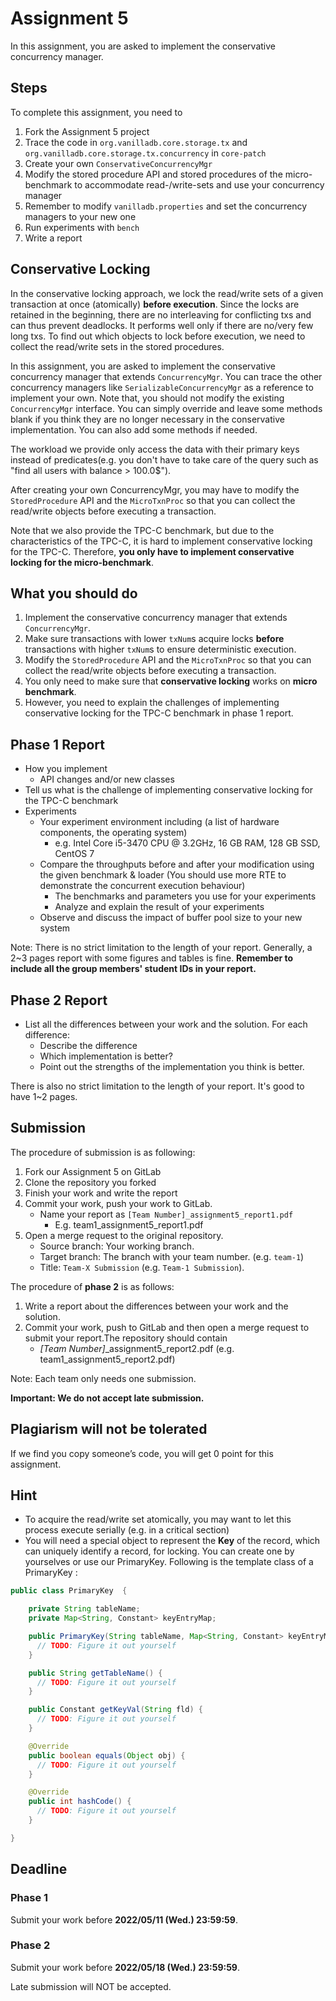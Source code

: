 # Assignment 5
In this assignment, you are asked to implement the conservative concurrency manager.

## Steps
To complete this assignment, you need to

1. Fork the Assignment 5 project
2. Trace the code in `org.vanilladb.core.storage.tx` and `org.vanilladb.core.storage.tx.concurrency` in `core-patch`
3. Create your own `ConservativeConcurrencyMgr`
4. Modify the stored procedure API and stored procedures of the micro-benchmark to accommodate read-/write-sets and use your concurrency manager
5. Remember to modify `vanilladb.properties` and set the concurrency managers to your new one
6. Run experiments with `bench`
7. Write a report

## Conservative Locking

In the conservative locking approach, we lock the read/write sets of a given transaction at once (atomically) **before execution**. Since the locks are retained in the beginning, there are no interleaving for conflicting txs and can thus prevent deadlocks. It performs well only if there are no/very few long txs. To find out which objects to lock before execution, we need to collect the read/write sets in the stored procedures.

In this assignment, you are asked to implement the conservative concurrency manager that extends `ConcurrencyMgr`. You can trace the other concurrency managers like `SerializableConcurrencyMgr` as a reference to implement your own. Note that, you should not modify the existing `ConcurrencyMgr` interface. You can simply override and leave some methods blank if you think they are no longer necessary in the conservative implementation. You can also add some methods if needed.

The workload we provide only access the data with their primary keys instead of predicates(e.g. you don't have to take care of the query such as "find all users with balance > 100.0$"). 

After creating your own ConcurrencyMgr, you may have to modify the `StoredProcedure` API and the `MicroTxnProc` so that you can collect the read/write objects before executing a transaction.

Note that we also provide the TPC-C benchmark, but due to the characteristics of the TPC-C, it is hard to implement conservative locking for the TPC-C. Therefore, **you only have to implement conservative locking for the micro-benchmark**.

## What you should do

1. Implement the conservative concurrency manager that extends `ConcurrencyMgr`.
2. Make sure transactions with lower `txNum`s acquire locks **before** transactions with higher `txNum`s to ensure deterministic execution.
3. Modify the `StoredProcedure` API and the `MicroTxnProc` so that you can collect the read/write objects before executing a transaction.
4. You only need to make sure that **conservative locking** works on **micro benchmark**.
5. However, you need to explain the challenges of implementing conservative locking for the TPC-C benchmark in phase 1 report.

## Phase 1 Report

- How you implement
  - API changes and/or new classes
- Tell us what is the challenge of implementing conservative locking for the TPC-C benchmark
- Experiments
  - Your experiment environment including (a list of hardware components, the operating system)
    - e.g. Intel Core i5-3470 CPU @ 3.2GHz, 16 GB RAM, 128 GB SSD, CentOS 7
  - Compare the throughputs before and after your modification using the given benchmark & loader (You should use more RTE to demonstrate the concurrent execution behaviour)
    - The benchmarks and parameters you use for your experiments
    - Analyze and explain the result of your experiments
  - Observe and discuss the impact of buffer pool size to your new system

Note: There is no strict limitation to the length of your report. Generally, a 2~3 pages report with some figures and tables is fine. **Remember to include all the group members' student IDs in your report.**

## Phase 2 Report

- List all the differences between your work and the solution. For each difference:
  - Describe the difference
  - Which implementation is better?
  - Point out the strengths of the implementation you think is better.

There is also no strict limitation to the length of your report. It's good to have 1~2 pages.

## Submission
The procedure of submission is as following:

1. Fork our Assignment 5 on GitLab
2. Clone the repository you forked
3. Finish your work and write the report
4. Commit your work, push your work to GitLab.
    - Name your report as `[Team Number]_assignment5_report1.pdf`
        - E.g. team1_assignment5_report1.pdf
5. Open a merge request to the original repository.
    - Source branch: Your working branch.
    - Target branch: The branch with your team number. (e.g. `team-1`)
    - Title: `Team-X Submission` (e.g. `Team-1 Submission`).


The procedure of **phase 2** is as follows:

1. Write a report about the differences between your work and the solution.
2. Commit your work, push to GitLab and then open a merge request to submit your report.The repository should contain
    - *[Team Number]*_assignment5_report2.pdf (e.g. team1_assignment5_report2.pdf)

Note: Each team only needs one submission.

**Important: We do not accept late submission.**

## Plagiarism will not be tolerated

If we find you copy someone’s code, you will get 0 point for this assignment.

## Hint

- To acquire the read/write set atomically, you may want to let this process execute serially (e.g. in a critical section)
- You will need a special object to represent the **Key** of the record, which can uniquely identify a record, for locking. You can create one by yourselves or use our PrimaryKey. Following is the template class of a PrimaryKey :

```Java
public class PrimaryKey  {

    private String tableName;
    private Map<String, Constant> keyEntryMap;

    public PrimaryKey(String tableName, Map<String, Constant> keyEntryMap) {
      // TODO: Figure it out yourself
    }

    public String getTableName() {
      // TODO: Figure it out yourself
    }

    public Constant getKeyVal(String fld) {
      // TODO: Figure it out yourself
    }

    @Override
    public boolean equals(Object obj) {
      // TODO: Figure it out yourself
    }

    @Override
    public int hashCode() {
      // TODO: Figure it out yourself
    }

}

```
## Deadline

### Phase 1
Submit your work before **2022/05/11 (Wed.) 23:59:59**.

### Phase 2
Submit your work before **2022/05/18 (Wed.) 23:59:59**.

Late submission will NOT be accepted.
